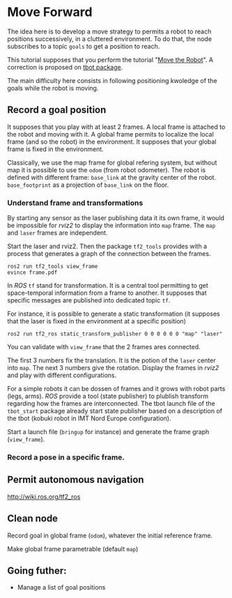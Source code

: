 # Move Forward

The idea here is to develop a move strategy to permits a robot to reach positions successively, in a cluttered environment.
To do that, the node subscribes to a topic `goals` to get a position to reach.

This tutorial supposes that you perform the tutorial "[Move the Robot](1.2-move.md)".
A correction is proposed on [tbot package](https://bitbucket.org/imt-mobisyst/mb6-tbot/src/master/tbot_pytools/tbot_pytools/reactive_move.py).

The main difficulty here consists in following positioning kwoledge of the goals while the robot is moving.

## Record a goal position

It supposes that you play with at least 2 frames.
A local frame is attached to the robot and moving with it.
A global frame permits to localize the local frame (and so the robot) in the environment.
It supposes that your global frame is fixed in the environment.

Classically, we use the map frame for global refering system, but without map it is possible to use the `odom` (from robot odometer).
The robot is defined with different frame: `base_link` at the gravity center of the robot. `base_footprint` as a projection of `base_link` on the floor.

### Understand frame and transformations

By starting any sensor as the laser publishing data it its own frame, it would be impossible for _rviz2_ to display the information into `map` frame.
The `map` and `laser` frames are independent.

Start the laser and rviz2.
Then the package `tf2_tools` provides with a process that generates a graph of the connection between the frames.

```console
ros2 run tf2_tools view_frame
evince frame.pdf
```

In _ROS_ `tf` stand for transformation.
It is a central tool permitting to get space-temporal information from a frame to another.
It supposes that specific messages are published into dedicated topic `tf`.

For instance, it is possible to generate a static transformation (it supposes that the laser is fixed in the environment at a specific position)

```console
ros2 run tf2_ros static_transform_publisher 0 0 0 0 0 0 "map" "laser"
```

You can validate with `view_frame` that the 2 frames ares connected.

The first 3 numbers fix the translation. It is the potion of the `laser` center into `map`. The next 3 numbers give the rotation.
Display the frames in _rviz2_ and play with different configurations.

For a simple robots it can be dossen of frames and it grows with robot parts (legs, arms).
_ROS_ provide a tool (state publisher) to plublish transform regarding how the frames are interconnected.
The tbot launch file of the `tbot_start` package already start state publisher based on a description of the tbot (kobuki robot in IMT Nord Europe configuration).

Start a launch file (`bringup` for instance) and generate the frame graph (`view_frame`).


### Record a pose in a specific frame.



## Permit autonomous navigation 

http://wiki.ros.org/tf2_ros


## Clean node

Record goal in global frame (`odom`), whatever the initial reference frame.

Make global frame parametrable (default `map`)




## Going futher:


- Manage a list of goal positions